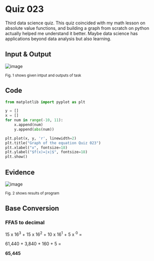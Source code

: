 # Quiz 023
Third data science quiz. This quiz coincided with my math lesson on absolute value functions, and building a graph from scratch on python actually helped me understand it better. Maybe data science has applications beyond data analysis but also learning.

## Input & Output
![image](https://github.com/Amine-Itani/Unit-1/assets/123438294/6f4a04c4-d79d-4236-862c-a4d95c2e2743)

<sub>Fig. 1 shows given intput and outputs of task
## Code

```py
from matplotlib import pyplot as plt

y = []
x = []
for num in range(-10, 11):
    x.append(num)
    y.append(abs(num))

plt.plot(x, y, 'r', linewidth=2)
plt.title("Graph of the equation Quiz 023")
plt.xlabel("x", fontsize=18)
plt.ylabel("$f(x)=|x|$", fontsize=18)
plt.show()
```

## Evidence
![image](https://github.com/Amine-Itani/Unit-1/assets/123438294/50a16064-b8dd-44ca-84d2-00c4d0a9dcc3)

<sub>Fig. 2 shows results of program

## Base Conversion
### FFA5 to decimal

15 x 16<sup>3</sup> + 15 x 16<sup>2</sup> + 10 x 16<sup>1</sup> + 5 x <sup>0</sup> =

61,440 + 3,840 + 160 + 5 = 

**65,445**
